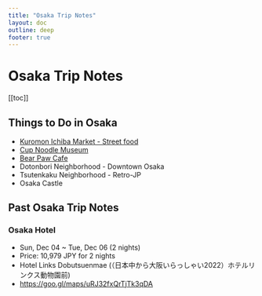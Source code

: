 ```yaml
---
title: "Osaka Trip Notes"
layout: doc
outline: deep
footer: true
---
```


# Osaka Trip Notes

[[toc]]


## Things to Do in Osaka

* [Kuromon Ichiba Market - Street food](https://goo.gl/maps/kDw6PEUKyD3hRWR26)
* [Cup Noodle Museum](https://goo.gl/maps/v2jiJMJ32cEtp3Q46)
* [Bear Paw Cafe](https://goo.gl/maps/MLevXfSnWrZ9Eh8t7)
* Dotonbori Neighborhood - Downtown Osaka
* Tsutenkaku Neighborhood - Retro-JP
* Osaka Castle


## Past Osaka Trip Notes


### Osaka Hotel

* Sun, Dec 04 ~ Tue, Dec 06 (2 nights)
* Price: 10,979 JPY for 2 nights
* Hotel Links Dobutsuenmae (（日本中から大阪いらっしゃい2022）ホテルリンクス動物園前)
* <https://goo.gl/maps/uRJ32fxQrTjTk3qDA>
